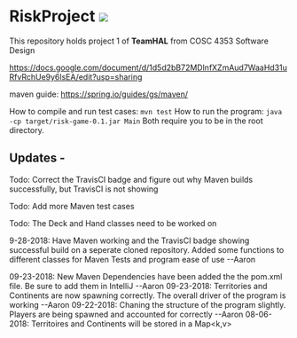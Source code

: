 # RiskProject ![](https://travis-ci.com/AlexMilligan/RiskProject.svg?token=w9mHzsjxCWQjxg31ooki&branch=master)<br>
This repository holds project 1 of **TeamHAL** from COSC 4353 Software Design

https://docs.google.com/document/d/1d5d2bB72MDlnfXZmAud7WaaHd31uRfvRchUe9y6lsEA/edit?usp=sharing

maven guide: https://spring.io/guides/gs/maven/

How to compile and run test cases: `mvn test`
How to run the program: `java -cp target/risk-game-0.1.jar Main`
Both require you to be in the root directory.

Updates - 
-----------------
Todo: Correct the TravisCI badge and figure out why Maven builds successfully, but TravisCI is not showing

Todo: Add more Maven test cases

Todo: The Deck and Hand classes need to be worked on

9-28-2018: Have Maven working and the TravisCI badge showing successful build on a seperate cloned repository. Added some functions to different classes for Maven Tests and program ease of use --Aaron

09-23-2018: New Maven Dependencies have been added the the pom.xml file. Be sure to add them in IntelliJ --Aaron
09-23-2018: Territories and Continents are now spawning correctly. The overall driver of the program is working --Aaron
09-22-2018: Chaning the structure of the program slightly. Players are being spawned and accounted for correctly --Aaron
08-06-2018: Territoires and Continents will be stored in a Map<k,v>

